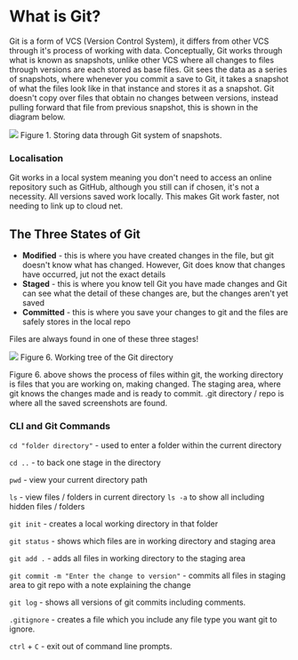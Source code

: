 # What is Git?

Git is a form of VCS (Version Control System), it differs from other VCS through it's process of working with data. Conceptually, Git works through what is known as snapshots, unlike other VCS where all changes to files through versions are each stored as base files. Git sees the data as a series of snapshots, where whenever you commit a save to Git, it takes a snapshot of what the files look like in that instance and stores it as a snapshot. Git doesn't copy over files that obtain no changes between versions, instead pulling forward that file from previous snapshot, this is shown in the diagram below.

![](C:\Users\lukew\OneDrive\Documents\Sparta\Git_Snapshots.png)
Figure 1. Storing data through Git system of snapshots.

### Localisation 
Git works in a local system meaning you don't need to access an online repository such as GitHub, although you still can if chosen, it's not a necessity. All versions saved work locally. This makes Git work faster, not needing to link up to cloud net.

## The Three States of Git

- **Modified** - this is where you have created changes in the file, but git doesn't know what has changed. However, Git does know that changes have occurred, jut not the exact details
- **Staged** - this is where you know tell Git you have made changes and Git can see what the detail of these changes are, but the changes aren't yet saved
- **Committed** - this is where you save your changes to git and the files are safely stores in the local repo

Files are always found in one of these three stages!

![](C:\Users\lukew\OneDrive\Documents\Sparta\Git_Working_Tree.png)
Figure 6. Working tree of the Git directory

Figure 6. above shows the process of files within git, the working directory is files that you are working on, making changed. The staging area, where git knows the changes made and is ready to commit. .git directory / repo is where all the saved screenshots are found.


### CLI and Git Commands

`cd "folder directory"` - used to enter a folder within the current directory

`cd ..` - to back one stage in the directory

`pwd` - view your current directory path

`ls` - view files / folders in current directory `ls -a` to show all including hidden files / folders

`git init` - creates a local working directory in that folder

`git status` - shows which files are in working directory and staging area

`git add .` - adds all files in working directory to the staging area

`git commit -m "Enter the change to version"` - commits all files in staging area to git repo with a note explaining the change

`git log` - shows all versions of git commits including comments.

`.gitignore` - creates a file which you include any file type you want git to ignore.

`ctrl` + `C` - exit out of command line prompts.

